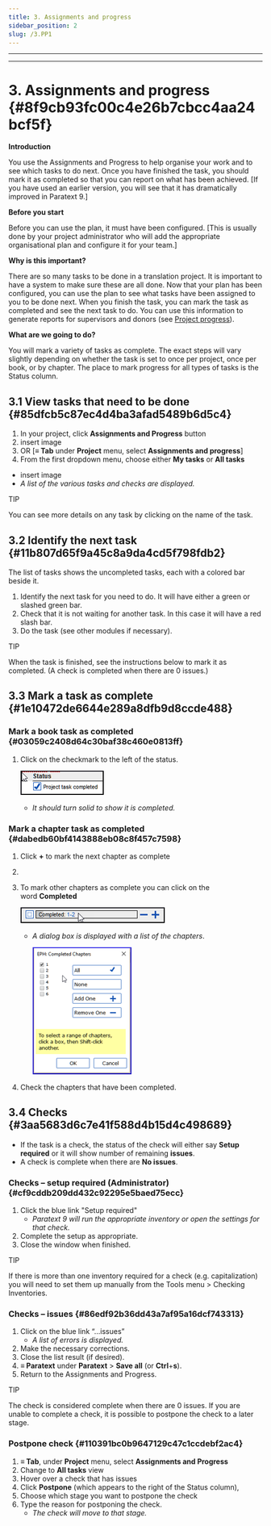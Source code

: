 ```yaml
---
title: 3. Assignments and progress
sidebar_position: 2
slug: /3.PP1
---
```




---


---


# 3. Assignments and progress {#8f9cb93fc00c4e26b7cbcc4aa24bcf5f}


**Introduction**


You use the Assignments and Progress to help organise your work and to see which tasks to do next. Once you have finished the task, you should mark it as completed so that you can report on what has been achieved. [If you have used an earlier version, you will see that it has dramatically improved in Paratext 9.]


**Before you start**


Before you can use the plan, it must have been configured. [This is usually done by your project administrator who will add the appropriate organisational plan and configure it for your team.]


**Why is this important?**


There are so many tasks to be done in a translation project. It is important to have a system to make sure these are all done. Now that your plan has been configured, you can use the plan to see what tasks have been assigned to you to be done next. When you finish the task, you can mark the task as completed and see the next task to do. You can use this information to generate reports for supervisors and donors (see [Project progress](https://manual.paratext.org/next/Training-Manual/Stage-1/PP2)).


**What are we going to do?**


You will mark a variety of tasks as complete. The exact steps will vary slightly depending on whether the task is set to once per project, once per book, or by chapter. The place to mark progress for all types of tasks is the Status column.


## 3.1 View tasks that need to be done {#85dfcb5c87ec4d4ba3afad5489b6d5c4}

1. In your project, click **Assignments and Progress** button
1. insert image
1. OR [**≡ Tab** under **Project** menu, select **Assignments and progress**]
1. From the first dropdown menu, choose either **My tasks** or **All tasks**
- insert image
- _A list of the various tasks and checks are displayed._

TIP


You can see more details on any task by clicking on the name of the task.


## 3.2 Identify the next task {#11b807d65f9a45c8a9da4cd5f798fdb2}


The list of tasks shows the uncompleted tasks, each with a colored bar beside it.

1. Identify the next task for you need to do. It will have either a green or slashed green bar.
1. Check that it is not waiting for another task. In this case it will have a red slash bar.
1. Do the task (see other modules if necessary).

TIP


When the task is finished, see the instructions below to mark it as completed. (A check is completed when there are 0 issues.)


## 3.3 Mark a task as complete {#1e10472de6644e289a8dfb9d8ccde488}


### Mark a book task as completed {#03059c2408d64c30baf38c460e0813ff}

1. Click on the checkmark to the left of the status.

	![](/notion_imgs/954238022.png)

	- _It should turn solid to show it is completed._

### Mark a chapter task as completed {#dabedb60bf4143888eb08c8f457c7598}

1. Click **+** to mark the next chapter as complete
1. 
1. To mark other chapters as complete you can click on the word **Completed**

	![](/notion_imgs/1913439310.png)

	- _A dialog box is displayed with a list of the chapters_.

		![](/notion_imgs/246660371.png)

1. Check the chapters that have been completed.

## 3.4 Checks {#3aa5683d6c7e41f588d4b15d4c498689}

- If the task is a check, the status of the check will either say **Setup required** or it will show number of remaining **issues**.
- A check is complete when there are **No issues**.

### Checks – setup required (Administrator) {#cf9cddb209dd432c92295e5baed75ecc}

1. Click the blue link "Setup required"
	- _Paratext 9 will run the appropriate inventory or open the settings for that check._
1. Complete the setup as appropriate.
1. Close the window when finished.

TIP


If there is more than one inventory required for a check (e.g. capitalization) you will need to set them up manually from the Tools menu &gt; Checking Inventories.


### Checks – issues {#86edf92b36dd43a7af95a16dcf743313}

1. Click on the blue link “…issues”
	- _A list of errors is displayed._
1. Make the necessary corrections.
1. Close the list result (if desired).
1. **≡ Paratext** under **Paratext** &gt; **Save all** (or **Ctrl**+**s**).
1. Return to the Assignments and Progress.

TIP


The check is considered complete when there are 0 issues. If you are unable to complete a check, it is possible to postpone the check to a later stage.


### Postpone check {#110391bc0b9647129c47c1ccdebf2ac4}

1. **≡ Tab**, under **Project** menu, select **Assignments and Progress**
1. Change to **All tasks** view
1. Hover over a check that has issues
1. Click **Postpone** (which appears to the right of the Status column),
1. Choose which stage you want to postpone the check
1. Type the reason for postponing the check.
	- _The check will move to that stage._
